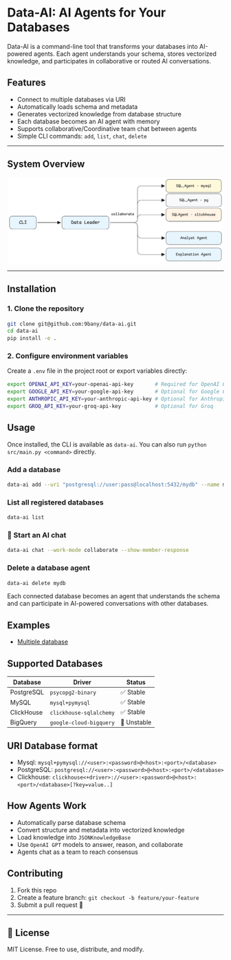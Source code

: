 # Data-AI: AI Agents for Your Databases

Data-AI is a command-line tool that transforms your databases into AI-powered agents. Each agent understands your schema, stores vectorized knowledge, and participates in collaborative or routed AI conversations.

## Features

- Connect to multiple databases via URI
- Automatically loads schema and metadata
- Generates vectorized knowledge from database structure
- Each database becomes an AI agent with memory
- Supports collaborative/Coordinative team chat between agents
- Simple CLI commands: `add`, `list`, `chat`, `delete`

---

## System Overview

![system overview](./docs/assets/1000000.png)

---

## Installation

### 1. Clone the repository
```bash
git clone git@github.com:9bany/data-ai.git
cd data-ai
pip install -e .
```

### 2. Configure environment variables
Create a `.env` file in the project root or export variables directly:
```bash
export OPENAI_API_KEY=your-openai-api-key       # Required for OpenAI GPT
export GOOGLE_API_KEY=your-google-api-key       # Optional for Google GenAI
export ANTHROPIC_API_KEY=your-anthropic-api-key # Optional for Anthropic
export GROQ_API_KEY=your-groq-api-key           # Optional for Groq
```


## Usage
Once installed, the CLI is available as `data-ai`. You can also run `python src/main.py <command>` directly.

### Add a database
```bash
data-ai add --uri "postgresql://user:pass@localhost:5432/mydb" --name mydb
```

### List all registered databases
```bash
data-ai list
```

### 💬 Start an AI chat
```bash
data-ai chat --work-mode collaborate --show-member-response
```

### Delete a database agent
```bash
data-ai delete mydb
```

Each connected database becomes an agent that understands the schema and can participate in AI-powered conversations with other databases.

## Examples
- [Multiple database](https://github.com/9bany/data-ai/tree/master/examples/multi_db)

## Supported Databases

| Database     | Driver                  | Status     |
|--------------|--------------------------|------------|
| PostgreSQL   | `psycopg2-binary`        | ✅ Stable  |
| MySQL        | `mysql+pymysql`          | ✅ Stable  |
| ClickHouse   | `clickhouse-sqlalchemy`  | ✅ Stable  |
| BigQuery     | `google-cloud-bigquery`  | 🚧 Unstable  |

## URI Database format
- Mysql: `mysql+pymysql://<user>:<password>@<host>:<port>/<database>`
- PostgreSQL: `postgresql://<user>:<password>@<host>:<port>/<database>`
- Clickhouse: `clickhouse<+driver>://<user>:<password>@<host>:<port>/<database>[?key=value..]`

## How Agents Work

- Automatically parse database schema
- Convert structure and metadata into vectorized knowledge
- Load knowledge into `JSONKnowledgeBase`
- Use `OpenAI GPT` models to answer, reason, and collaborate
- Agents chat as a team to reach consensus

## Contributing

1. Fork this repo
2. Create a feature branch: `git checkout -b feature/your-feature`
3. Submit a pull request 🙌

---

## 📄 License

MIT License. Free to use, distribute, and modify.
